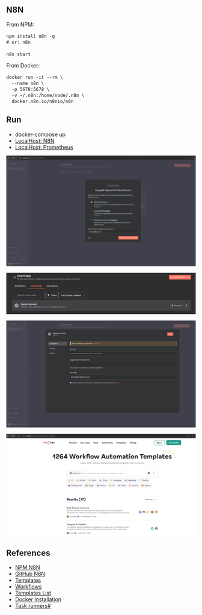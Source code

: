 ## N8N

From NPM: 
```shell
npm install n8n -g
# or: n8n

n8n start
```

From Docker: 
```shell
docker run -it --rm \
  --name n8n \
  -p 5678:5678 \
  -v ~/.n8n:/home/node/.n8n \
  docker.n8n.io/n8nio/n8n
```

## Run 
- docker-compose up
- [LocalHost: N8N](http://localhost:5678)
- [LocalHost: Prometheus](http://localhost:9090) 

![](./rsc/screenshot-trial.jpg)

![](./rsc/credentials-1.jpg)

![](./rsc/credentials.jpg)

![](./rsc/workflow.jpg)

## References
- [NPM N8N](https://www.npmjs.com/package/n8n)
- [GitHub N8N](https://github.com/n8n-io/n8n)
- [Templates](./doc/templates.md)
- [Workflows](./doc/templates.md)
- [Templates List](https://n8n.io/workflows/?integrations=OpenAI)
- [Docker Installation](https://docs.n8n.io/hosting/installation/docker/)
- [Task runners#](https://docs.n8n.io/hosting/configuration/task-runners/)